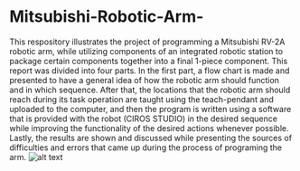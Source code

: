 # Mitsubishi-Robotic-Arm-
This respository illustrates the project of programming a Mitsubishi RV-2A robotic arm, while utilizing components of an integrated robotic station to package certain components together into a final 1-piece component. This report was divided into four parts. In the first part, a flow chart is made and presented to have a general idea of how the robotic arm should function and in which sequence. After that, the locations that the robotic arm should reach during its task operation are taught using the teach-pendant and uploaded to the computer, and then the program is written using a software that is provided with the robot (CIROS STUDIO) in the desired sequence while improving the functionality of the desired actions whenever possible. Lastly, the results are shown and discussed while presenting the sources of difficulties and errors that came up during the process of programing the arm.
        ![alt text](https://github.com/waliddib095/Mitsubishi-Robotic-Arm-/blob/main/Images/Screen%20Shot%202021-01-15%20at%205.12.42%20AM.png)
